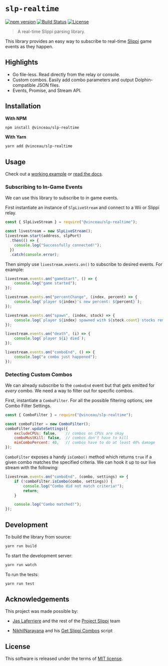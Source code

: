 
# `slp-realtime`

[![npm version](http://img.shields.io/npm/v/@vinceau/slp-realtime.svg?style=flat)](https://npmjs.org/package/@vinceau/slp-realtime "View this project on npm")
[![Build Status](https://github.com/vinceau/slp-realtime/workflows/build/badge.svg)](https://github.com/vinceau/slp-realtime/actions?workflow=build)
[![License](https://img.shields.io/npm/l/@vinceau/slp-realtime)](https://github.com/vinceau/slp-realtime/blob/master/LICENSE)

> A real-time Slippi parsing library.

This library provides an easy way to subscribe to real-time [Slippi](https://github.com/project-slippi/project-slippi) game events as they happen.


## Highlights

* Go file-less. Read directly from the relay or console.
* Custom combos. Easily add combo parameters and output Dolphin-compatible JSON files.
* Events, Promise, and Stream API.

## Installation

**With NPM**

```bash
npm install @vinceau/slp-realtime
```

**With Yarn**

```bash
yarn add @vinceau/slp-realtime
```

## Usage

Check out a [working example](examples/realtime-combos) or [read the docs](docs).

### Subscribing to In-Game Events

We can use this library to subscribe to in game events.

First instantiate an instance of `SlpLiveStream` and connect to a Wii or Slippi relay.

```javascript
const { SlpLiveStream } = require("@vinceau/slp-realtime");

const livestream = new SlpLiveStream();
livestream.start(address, slpPort)
  .then(() => {
    console.log("Successfully connected!");
  })
  .catch(console.error);
```

Then simply use `livestream.events.on()` to subscribe to desired events. For example:

```javascript
livestream.events.on("gameStart", () => {
    console.log("game started");
});

livestream.events.on("percentChange", (index, percent) => {
    console.log(`player ${index}'s new percent: ${percent}`);
});

livestream.events.on("spawn", (index, stock) => {
    console.log(`player ${index} spawned with ${stock.count} stocks remaining`);
});

livestream.events.on("death", (i) => {
    console.log(`player ${i} died`);
});

livestream.events.on("comboEnd", () => {
    console.log("a combo just happened");
});
```

### Detecting Custom Combos

We can already subscribe to the `comboEnd` event but that gets emitted for *every* combo. We need a way to filter out for specific combos.

First, instantiate a `ComboFilter`. For all the possible filtering options, see Combo Filter Settings.

```javascript
const { ComboFilter } = require("@vinceau/slp-realtime");

const comboFilter = new ComboFilter();
comboFilter.updateSettings({
    excludeCPUs: false,    // combos on CPUs are okay
    comboMustKill: false,  // combos don't have to kill
    minComboPercent: 40,   // combos have to do at least 40% damage
});
```

`ComboFilter` exposes a handy `isCombo()` method which returns `true` if a given combo matches the specified criteria. We can hook it up to our live stream with the following:

```javascript
livestream.events.on("comboEnd", (combo, settings) => {
    if (!comboFilter.isCombo(combo, settings)) {
        console.log("Combo did not match criteria!");
        return;
    }

    console.log("Combo matched!");
});
```

## Development

To build the library from source:

```bash
yarn run build
```

To start the development server:

```bash
yarn run watch
```

To run the tests:

```bash
yarn run test
```

## Acknowledgements

This project was made possible by:

* [Jas Laferriere](https://github.com/JLaferri) and the rest of the [Project Slippi](https://github.com/project-slippi) team

* [NikhilNarayana](https://github.com/NikhilNarayana) and his [Get Slippi Combos](https://gist.github.com/NikhilNarayana/d45e328e9ea47127634f2faf575e8dcf) script


## License

This software is released under the terms of [MIT license](LICENSE).
